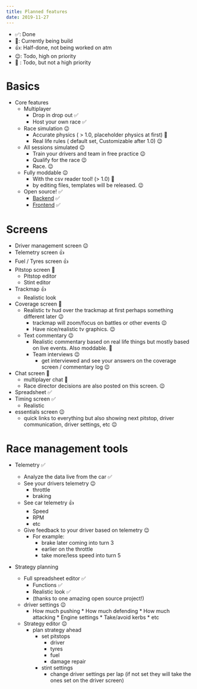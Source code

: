 ```yaml
---
title: Planned features
date: 2019-11-27
---
```

- ✅: Done
- 🔨: Currently being build
- 👍: Half-done, not being worked on atm
- 😉: Todo, high on priority
- 🤞 : Todo, but not a high priority



# Basics
* Core features
    * Multiplayer
        * Drop in drop out ✅
        * Host your own race ✅
    * Race simulation 😉
        * Accurate physics ( > 1.0, placeholder physics at first) 🤞
        * Real life rules ( default set, Customizable after 1.0) 😉
    * All sessions simulated 😉
        * Train your drivers and team in free practice 😉
        * Qualify for the race 😉
        * Race. 😉
    * Fully moddable 😉
        * With the csv reader tool! (> 1.0) 🤞
        * by editing files, templates will be released. 😉
    * Open source! ✅
        * [Backend](https://github.com/rubennaatje/sportscarstrategist/) ✅
        * [Frontend](https://github.com/rubennaatje/nuxt-poc/) ✅

# Screens

* Driver management screen 😉
* Telemetry screen 👍
* Fuel / Tyres screen 👍
* Pitstop screen 🔨
    * Pitstop editor 
    * Stint editor 
* Trackmap 👍
    * Realistic look 
* Coverage screen 🤞
    * Realistic tv hud over the trackmap at first perhaps something different later 😉
        * trackmap will zoom/focus on battles or other events 😉
        * Have nice/realistic tv graphics. 😉
    * Text commentary 😉
        * Realistic commentary based on real life things but mostly based on live events. Also moddable. 🤞
        * Team interviews 😉
            - get interviewed and see your answers on the coverage screen / commentary log 😉
* Chat screen 🔨
    * multiplayer chat 🔨
    * Race director decisions are also posted on this screen. 😉
* Spreadsheet ✅
* Timing screen ✅
    * Realistic  
* essentials screen 😉
    * quick links to everything but also showing next pitstop, driver communication, driver settings, etc 😉


# Race management tools


* Telemetry ✅
    * Analyze the data live from the car ✅
    * See your drivers telemetry 😉
        * throttle 
        * braking 
    * See car telemetry 👍
        * Speed 
        * RPM
        * etc
    * Give feedback to your driver based on telemetry 😉
        * For example:
            * brake later coming into turn 3
            * earlier on the throttle
            * take more/less speed into turn 5 

* Strategy planning
    * Full spreadsheet editor ✅
        * Functions ✅
        * Realistic look ✅
        * (thanks to one amazing open source project!)
    * driver settings 😉
         * How much pushing
                    * How much defending
                    * How much attacking
                    * Engine settings
                    * Take/avoid kerbs 
                    * etc
    * Strategy editor 😉
        * plan strategy ahead 
            * set pitstops
                * driver
                * tyres
                * fuel
                * damage repair
            * stint settings
                * change driver settings per lap (if not set they will take the ones set on the driver screen)
